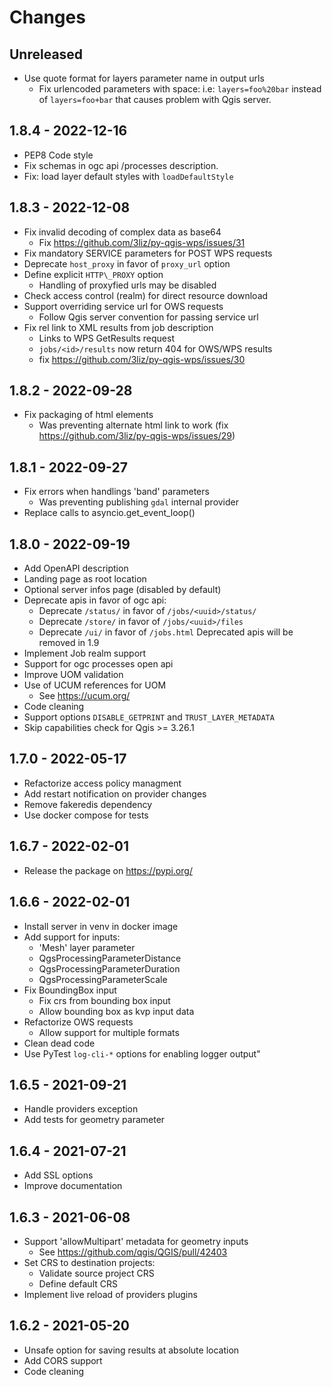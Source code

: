 # Changes


## Unreleased

* Use quote format for layers parameter name in output urls
    - Fix urlencoded parameters with space: 
      i.e: `layers=foo%20bar` instead of `layers=foo+bar` that
      causes problem with Qgis server.

## 1.8.4 - 2022-12-16

* PEP8 Code style
* Fix schemas in ogc api /processes description.
* Fix: load layer default styles with `loadDefaultStyle`

## 1.8.3 - 2022-12-08

* Fix invalid decoding of complex data as base64
    - Fix https://github.com/3liz/py-qgis-wps/issues/31
* Fix mandatory SERVICE parameters for POST WPS requests
* Deprecate `host_proxy` in favor of `proxy_url` option
* Define explicit `HTTP\_PROXY` option
    - Handling of proxyfied urls may be disabled
* Check access control (realm) for direct resource download
* Support overriding service url for OWS requests 
    - Follow Qgis server convention for passing service url
* Fix rel link to XML results from job description
    - Links to WPS GetResults request
    - `jobs/<id>/results` now return 404 for OWS/WPS results
    - fix https://github.com/3liz/py-qgis-wps/issues/30

## 1.8.2 - 2022-09-28

* Fix packaging of html elements 
    - Was preventing alternate html link to work
      (fix https://github.com/3liz/py-qgis-wps/issues/29)

## 1.8.1 - 2022-09-27

* Fix errors when handlings 'band' parameters
    - Was preventing publishing `gdal` internal provider 
* Replace calls to asyncio.get\_event\_loop()

## 1.8.0 - 2022-09-19

* Add OpenAPI description
* Landing page as root location
* Optional server infos page (disabled by default)
* Deprecate apis in favor of ogc api:
    - Deprecate `/status/` in favor of `/jobs/<uuid>/status/`
    - Deprecate `/store/` in favor of `/jobs/<uuid>/files`
    - Deprecate `/ui/` in favor of `/jobs.html`
    Deprecated apis will be removed in 1.9
* Implement Job realm support
* Support for ogc processes open api
* Improve UOM validation
* Use of UCUM references for UOM
    - See https://ucum.org/
* Code cleaning
* Support options `DISABLE_GETPRINT` and `TRUST_LAYER_METADATA`
* Skip capabilities check for Qgis >= 3.26.1

## 1.7.0 - 2022-05-17

* Refactorize access policy managment
* Add restart notification on provider changes
* Remove fakeredis dependency
* Use docker compose for tests

## 1.6.7 - 2022-02-01

* Release the package on https://pypi.org/

## 1.6.6 - 2022-02-01

* Install server in venv in docker image
* Add support for inputs:
    * 'Mesh' layer parameter
    * QgsProcessingParameterDistance
    * QgsProcessingParameterDuration
    * QgsProcessingParameterScale
* Fix BoundingBox input
    * Fix crs from bounding box input
    * Allow bounding box as kvp input data
* Refactorize OWS requests
    * Allow support for multiple formats
* Clean dead code 
* Use PyTest `log-cli-*` options for enabling logger output"  

## 1.6.5 - 2021-09-21

* Handle providers exception
* Add tests for geometry parameter

## 1.6.4 - 2021-07-21

* Add SSL options
* Improve documentation

## 1.6.3 - 2021-06-08

* Support 'allowMultipart' metadata for geometry inputs
    * See https://github.com/qgis/QGIS/pull/42403
* Set CRS to destination projects:
    * Validate source project CRS
    * Define default CRS
* Implement live reload of providers plugins

## 1.6.2 - 2021-05-20

* Unsafe option for saving results at absolute location 
* Add CORS support
* Code cleaning
